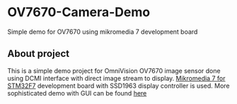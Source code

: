 # OV7670-Camera-Demo
 Simple demo for OV7670 using mikromedia 7 development board

## About project
This is a simple demo project for OmniVision OV7670 image sensor done using DCMI interface with direct image stream to display. [Mikromedia 7 for STM32F7](https://www.mikroe.com/mikromedia-7-stm32f7) development board with SSD1963 display controller is used. More sophisticated demo with GUI can be found [here](https://github.com/OptoLAB/OV7670-Camera-Demo-with-GUI)
